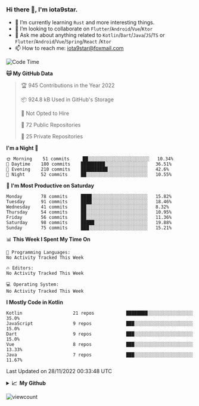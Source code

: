 ### Hi there 👋, I'm iota9star.

- 🌱 I’m currently learning `Rust` and more interesting things.
- 👯 I’m looking to collaborate on `Flutter`/`Android`/`Vue`/`Ktor`
- 💬 Ask me about anything related to `Kotlin`/`Dart`/`Java`/`JS`/`TS` or `Flutter`/`Android`/`Vue`/`Spring`/`React`
  /`Ktor`
- 📫 How to reach me: [iota9star@foxmail.com](iota9star@foxmail.com)



<!--START_SECTION:waka-->
![Code Time](http://img.shields.io/badge/Code%20Time-3%2C090%20hrs%2054%20mins-blue)

**🐱 My GitHub Data** 

> 🏆 945 Contributions in the Year 2022
 > 
> 📦 924.8 kB Used in GitHub's Storage 
 > 
> 🚫 Not Opted to Hire
 > 
> 📜 72 Public Repositories 
 > 
> 🔑 25 Private Repositories  
 > 
**I'm a Night 🦉** 

```text
🌞 Morning    51 commits     ██░░░░░░░░░░░░░░░░░░░░░░░   10.34% 
🌆 Daytime    180 commits    █████████░░░░░░░░░░░░░░░░   36.51% 
🌃 Evening    210 commits    ██████████░░░░░░░░░░░░░░░   42.6% 
🌙 Night      52 commits     ██░░░░░░░░░░░░░░░░░░░░░░░   10.55%

```
📅 **I'm Most Productive on Saturday** 

```text
Monday       78 commits     ████░░░░░░░░░░░░░░░░░░░░░   15.82% 
Tuesday      91 commits     ████░░░░░░░░░░░░░░░░░░░░░   18.46% 
Wednesday    41 commits     ██░░░░░░░░░░░░░░░░░░░░░░░   8.32% 
Thursday     54 commits     ██░░░░░░░░░░░░░░░░░░░░░░░   10.95% 
Friday       56 commits     ██░░░░░░░░░░░░░░░░░░░░░░░   11.36% 
Saturday     98 commits     █████░░░░░░░░░░░░░░░░░░░░   19.88% 
Sunday       75 commits     ███░░░░░░░░░░░░░░░░░░░░░░   15.21%

```


📊 **This Week I Spent My Time On** 

```text
💬 Programming Languages: 
No Activity Tracked This Week

🔥 Editors: 
No Activity Tracked This Week

💻 Operating System: 
No Activity Tracked This Week

```

**I Mostly Code in Kotlin** 

```text
Kotlin                   21 repos            ████████░░░░░░░░░░░░░░░░░   35.0% 
JavaScript               9 repos             ███░░░░░░░░░░░░░░░░░░░░░░   15.0% 
Dart                     9 repos             ███░░░░░░░░░░░░░░░░░░░░░░   15.0% 
Vue                      8 repos             ███░░░░░░░░░░░░░░░░░░░░░░   13.33% 
Java                     7 repos             ███░░░░░░░░░░░░░░░░░░░░░░   11.67%

```



 Last Updated on 28/11/2022 00:33:48 UTC
<!--END_SECTION:waka-->

<details>
  <summary><b>📈&nbsp;&nbsp;My Github</b></summary>
  <br>
  <img src='https://github-profile-trophy.vercel.app/?username=iota9star'>
  <img src='https://bad-apple-github-readme.vercel.app/api?show_bg=1&username=iota9star&hide_title=true'>
  <img src='http://cr-skills-chart-widget.azurewebsites.net/api/api?username=iota9star'>
</details>


![viewcount](https://count.getloli.com/get/@iota9star?theme=rule34)
